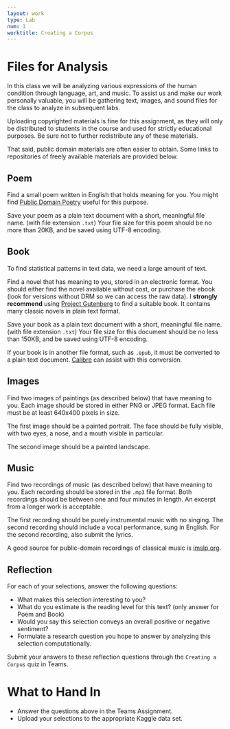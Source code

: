```yaml
---
layout: work
type: Lab
num: 1
worktitle: Creating a Corpus
---
```


# Files for Analysis

In this class we will be analyzing various expressions of the human
condition through language, art, and music. To assist us and make our
work personally valuable, you will be gathering text, images, and sound
files for the class to analyze in subsequent labs.

Uploading copyrighted materials is fine for this assignment, as they will only be 
distributed to students in the course and used for strictly educational purposes.
Be sure not to further redistribute any of these materials.

That said, public domain materials are often easier to obtain. Some links to 
repositories of freely available materials are provided below.

## Poem

Find a small poem written in English that holds meaning for you. You might find
[Public Domain Poetry](https://www.public-domain-poetry.com) useful for this 
purpose.

Save your poem as a plain text document with a short, meaningful file
name. (with file extension `.txt`) Your file size for this poem should
be no more than 20KB, and be saved using UTF-8 encoding.

## Book

To find statistical patterns in text data, we need a large amount of text.

Find a novel that has meaning to you, stored in an
electronic format. You should either find the novel available without
cost, or purchase the ebook (look for versions without DRM so we can
access the raw data). I **strongly recommend** using 
[Project Gutenberg](https://www.gutenberg.org/) to find a suitable book.
It contains many classic novels in plain text format.

Save your book as a plain text document with a short, meaningful file
name. (with file extension `.txt`) Your file size for this document
should be no less than 150KB, and be saved using UTF-8 encoding.

If your book is in another file format, such as `.epub`, it must be converted
to a plain text document. [Calibre](https://calibre-ebook.com/download)
can assist with this conversion.

## Images

Find two images of paintings (as described below) that have meaning to you. Each 
image should be stored in either PNG or JPEG format. Each file must be at least 640x400 pixels in size.

The first image should be a painted portrait. The face should be fully visible,
with two eyes, a nose, and a mouth visible in particular.

The second image should be a painted landscape. 

## Music

Find two recordings of music (as described below) that have meaning to you. Each 
recording should be stored in the `.mp3` file format. Both recordings should be 
between one and four minutes in length. An excerpt from a longer work is acceptable.

The first recording should be purely instrumental music with no singing. The
second recording should include a vocal performance, sung in English. For the 
second recording, also submit the lyrics.

A good source for public-domain recordings of classical music is [imslp.org](https://imslp.org/wiki/Main_Page). 

## Reflection

For each of your selections, answer the following questions:

-   What makes this selection interesting to you?
-   What do you estimate is the reading level for this text? (only
    answer for Poem and Book)
-   Would you say this selection conveys an overall positive or negative
    sentiment?
-   Formulate a research question you hope to answer by analyzing this
    selection computationally.
	
Submit your answers to these reflection questions through the `Creating a Corpus` quiz in Teams.

# What to Hand In

* Answer the questions above in the Teams Assignment.
* Upload your selections to the appropriate Kaggle data set.

